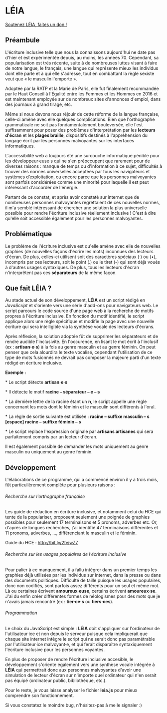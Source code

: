 # LÉIA

[Soutenez LÉIA, faites un don !](https://bit.ly/2vuzK7g)

## Préambule
  
L'écriture inclusive telle que nous la connaissons aujourd'hui ne date pas d'hier et est expérimentée depuis, au moins, les années 70. Cependant, sa popularisation est très récente, suite à de nombreuses luttes visant à faire de notre langue, le français, une langue qui représente mieux les individus dont elle parle et à qui elle s'adresse, tout en combattant la règle sexiste veut que « le masculin l'emporte ».

Adoptée par la RATP et la Marie de Paris, elle fut finalement recommandée par le Haut Conseil à l'Égalité entre les Femmes et les Hommes en 2016 et est maintenant employée sur de nombreux sites d'annonces d'emploi, dans des journaux à grand tirage, etc.

Même si nous devons nous réjouir de cette réforme de la langue française, celle-ci amène avec elle quelques complications. Bien que l'orthographe grammaticale ne soit pas fondamentalement bouleversée, elle l'est suffisamment pour poser des problèmes d'interprétation par les **lecteurs d'écran** et les **plages braille**, dispositifs destinés à l'appréhension du langage écrit par les personnes malvoyantes sur les interfaces informatiques.

L'accessibilité web a toujours été une surcouche informatique pénible pour les développeur·euse·s qui ne s'en préoccupent que rarement pour de diverses raisons : manque de temps ou d'information à ce sujet, difficultés à trouver des normes universelles acceptées par tous les navigateurs et systèmes d’exploitation, ou encore parce que les personnes malvoyantes sont parfois considérées comme une minorité pour laquelle il est peut intéressant d'accorder de l'énergie.

Partant de ce constat, et après avoir constaté sur internet que de nombreuses personnes malvoyantes regrettaient de ces nouvelles normes, il m'a semblé intéressant de chercher une solution la plus universelle possible pour rendre l'écriture inclusive réellement inclusive ! C'est à dire qu'elle soit accessible également pour les personnes malvoyantes.

## Problématique

Le problème de l'écriture inclusive est qu'elle amène avec elle de nouvelles graphies (de nouvelles façons d'écrire les mots) inconnues des lecteurs d'écran. De plus, celles-ci utilisent soit des caractères spéciaux (·) ou (•), incompris par ces lecteurs, soit le point (.) ou le tiret (-) qui sont déjà voués à d'autres usages syntaxiques. De plus, tous les lecteurs d'écran n'interprêtent pas ces **séparateurs** de la même façon.

## Que fait LÉIA ?

Au stade actuel de son développement, **LÉIA** est un script rédigé en *JavaScript* et s'oriente vers une série d'add-ons pour navigateurs web. Le script parcours le code source d'une page web à la recherche de motifs propres à l'écriture inclusive. En fonction du motif identifié, le script applique alors une règle spécifique et modifie la page avec une nouvelle écriture qui sera intelligible via la synthèse vocale des lecteurs d'écrans.

Après réflexion, la solution adoptée fût de supprimer les séparateurs et de rendre audible l'inclusivité. En l'occurence, en lisant le mot écrit à l'inclusif (ex : **artisan·e·s**) à la fois au genre masculin et au genre féminin. On peut penser que cela alourdira le texte vocalisé, cependant l'utilisation de ce type de mots fusionnés ne devrait pas composer la majeure parti d'un texte rédigé en écriture inclusive.

**Exemple :**

* Le script détecte **artisan·e·s**

* Il détecte le motif **racine – séparateur – e – s**

* La dernière lettre de la racine étant un **n**, le script appelle une règle concernant les mots dont le féminin et le masculin sont différents à l'oral.

* La règle de sortie suivante est utilisée : **racine – suffixe masculin – s [espace] racine – suffixe féminin – s**

* Le script replace l'expression originale par **artisans artisanes** qui sera parfaitement compris par un lecteur d'écran.

Il est également possible de demander les mots uniquement au genre masculin ou uniquement au genre féminin.

## Développement

L'élaborations de ce programme, qui a commencé environ il y a trois mois, fût particulièrement complète pour plusieurs raisons :

###### Recherche sur l'orthographe française ###### 

Les guide de rédaction en écriture inclusive, et notamment celui du HCE qui tente de la populariser, proposent seulement une poignée de graphies possibles pour seulement 17 terminaisons et 5 pronoms, adverbes etc. Or, d'après de longues recherches, j'ai identifié 47 terminaisons différentes et 11 pronoms, adverbes, ..., différenciant le masculin et le féminin.

Guide du HCE : http://bit.ly/2fejwZ7

###### Recherche sur les usages populaires de l'écriture inclusive ###### 

Pour palier à ce manquement, il a fallu intégrer dans un premier temps les graphies déjà utilisées par les individus sur internet, dans la presse ou dans des documents politiques. Difficulté de taille puisque les usages populaires, donc non codifiés, sont parfois assez différents pour un seul et même mot. Là ou certaines écrivent **amoureux·euse**, certains écrivent **amoureux·se**. J'ai du enfin créer différentes formes de néologismes pour des mots que je n'avais jamais rencontré (ex : **tier·ce·s** ou **tiers·ces**).

###### Programmation ###### 

Le choix du JavaScript est simple : **LÉIA** doit s'appliquer sur l'ordinateur de l'utilisateur·ice et non depuis le serveur puisque cela impliquerait que chaque site internet intègre le script qui ne serait donc pas paramétrable par l'utilisateur·ice malvoyant·e, et qui ferait disparaître syntaxiquement l'écriture inclusive pour les personnes voyantes.

En plus de proposer de rendre l'écriture inclusive accesible, le développement s'oriente également vers une synthèse vocale intégrée à **LÉIA** qui permettrait donc aux personnes malvoyantes d'avoir une simulation de lecteur d'écran sur n'importe quel ordinateur qui n'en serait pas équipé (ordinateur public, bibliothèque, etc.).

Pour le reste, je vous laisse analyser le fichier **leia.js** pour mieux comprendre son fonctionnement. 

Si vous constatez le moindre bug, n'hésitez-pas à me le signaler :)

